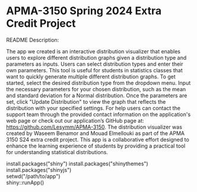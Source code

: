 # APMA-3150 Spring 2024 Extra Credit Project

README Description:

  The app we created is an interactive distribution visualizer that enables users to explore different distribution graphs given a distribution type and parameters as inputs. Users can select distribution types and enter their own parameters. This tool is useful for students in statistics classes that want to quickly generate multiple different distribution graphs. To get started, select the desired distribution type from the dropdown menu. Input the necessary parameters for your chosen distribution, such as the mean and standard deviation for a Normal distribution. Once the parameters are set, click "Update Distribution" to view the graph that reflects the distribution with your specified settings. For help users can contact the support team through the provided contact information on the application's web page or check out our application’s GitHub page at: https://github.com/Lesymm/APMA-3150. The distribution visualizer was created by Waseem Benamor and Mouad Elmellouki as part of the APMA 3150 S24 extra credit project. This app is a collaborative effort designed to enhance the learning experience of students by providing a practical tool for understanding statistical distributions.


install.packages("shiny")
install.packages("shinythemes") 
install.packages("shinyjs")  
setwd("/path/to/app")  
shiny::runApp()
